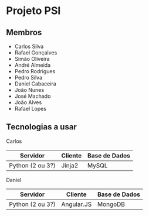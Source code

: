 # Projeto PSI

## Membros
* Carlos Silva
* Rafael Gonçalves
* Simão Oliveira
* André Almeida
* Pedro Rodrigues
* Pedro Silva
* Daniel Cabaceira
* João Nunes
* José Machado
* João Alves
* Rafael Lopes


## Tecnologias a usar

Carlos

Servidor | Cliente | Base de Dados
--- | --- | ---
Python (2 ou 3?) | Jinja2 | MySQL

Daniel

Servidor | Cliente | Base de Dados
--- | --- | ---
Python (2 ou 3?) | Angular.JS | MongoDB
